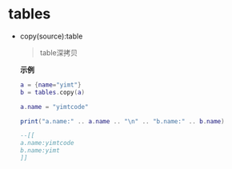 # tables

- copy(source):table

  > table深拷贝

  **示例**

  ```lua
  a = {name="yimt"}
  b = tables.copy(a)
  
  a.name = "yimtcode"
  
  print("a.name:" .. a.name .. "\n" .. "b.name:" .. b.name)
  
  --[[
  a.name:yimtcode
  b.name:yimt
  ]]
  ```

  

